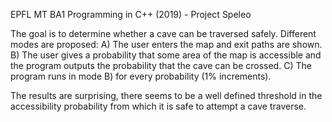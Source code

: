 EPFL MT BA1 Programming in C++ (2019) - Project Speleo

The goal is to determine whether a cave can be traversed safely. 
Different modes are proposed: 
  A) The user enters the map and exit paths are shown. 
  B) The user gives a probability that some area of the map is accessible 
     and the program outputs the probability that the cave can be crossed. 
  C) The program runs in mode B) for every probability (1% increments).

The results are surprising, there seems to be a well defined threshold 
in the accessibility probability from which it is safe to attempt a 
cave traverse.
